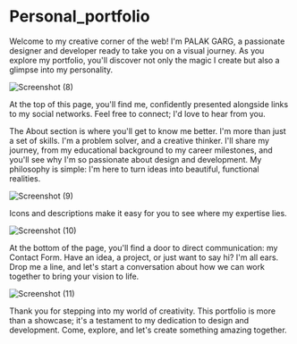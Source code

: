 # Personal_portfolio
Welcome to my creative corner of the web! I'm PALAK GARG, a passionate designer and developer ready to take you on a visual journey. As you explore my portfolio, you'll discover not only the magic I create but also a glimpse into my personality.
<br>

![Screenshot (8)](https://github.com/Palakgarg-coder/Personal_portfolio/assets/76531230/e1a010b5-1390-464f-bac3-443f3a7f8789)


At the top of this page, you'll find me, confidently presented alongside links to my social networks. Feel free to connect; I'd love to hear from you.

The About section is where you'll get to know me better. I'm more than just a set of skills. I'm  a problem solver, and a creative thinker. I'll share my journey, from my educational background to my career milestones, and you'll see why I'm so passionate about design and development. My philosophy is simple: I'm here to turn ideas into beautiful, functional realities.
<br>

![Screenshot (9)](https://github.com/Palakgarg-coder/Personal_portfolio/assets/76531230/18de13ad-8c8c-426f-a441-5e32ada15936)


Icons and descriptions make it easy for you to see where my expertise lies.
<br>

![Screenshot (10)](https://github.com/Palakgarg-coder/Personal_portfolio/assets/76531230/fa01c078-f190-4e57-8922-d05041ccdb8c)


At the bottom of the page, you'll find a door to direct communication: my Contact Form. Have an idea, a project, or just want to say hi? I'm all ears. Drop me a line, and let's start a conversation about how we can work together to bring your vision to life.
<br>

![Screenshot (11)](https://github.com/Palakgarg-coder/Personal_portfolio/assets/76531230/7ab86715-c8fa-4bd5-85fa-a01ef3aa41b7)

Thank you for stepping into my world of creativity. This portfolio is more than a showcase; it's a testament to my dedication to design and development. Come, explore, and let's create something amazing together.
